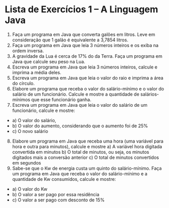 # Lista de Exercícios 1 – A Linguagem Java
1. Faça um programa em Java que converta galões em litros. Leve em consideração
que 1 galão é equivalente a 3,7854 litros.
2. Faça um programa em Java que leia 3 números inteiros e os exiba na ordem
inversa.
3. A gravidade da Lua é cerca de 17% do da Terra. Faça um programa em Java que
calcule seu peso na Lua.
4. Escreva um programa em Java que leia 3 números inteiros, calcule e imprima a
média deles.
5. Escreva um programa em Java que leia o valor do raio e imprima a área do círculo.
6. Elabore um programa que receba o valor do salário-mínimo e o valor do salário de
um funcionário. Calcule e mostre a quantidade de salários-mínimos que esse
funcionário ganha.
7. Escreva um programa em Java que leia o valor do salário de um funcionário,
calcule e mostre:
- a) O valor do salário,
- b) O valor do aumento, considerando que o aumento foi de 25%
- c) O novo salário
8. Elabore um programa em Java que receba uma hora (uma variável para hora e
outra para minutos), calcule e mostre
a) A variável hora digitada convertida em minutos
b) O total de minutos, ou seja, os minutos digitados mais a conversão anterior
c) O total de minutos convertidos em segundos
9. Sabe-se que o Kw de energia custa um quinto do salário-mínimo. Faça um
programa em Java que receba o valor do salário-mínimo e a quantidade de Kw
consumidos, calcule e mostre:
- a) O valor do Kw
- b) O valor a ser pago por essa residência
- c) O valor a ser pago com desconto de 15%
